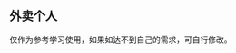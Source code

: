 ## 外卖个人

<demo-model url="/templatePage/my/demo3/demo3"></demo-model>
<template-download></template-download>

仅作为参考学习使用，如果如达不到自己的需求，可自行修改。